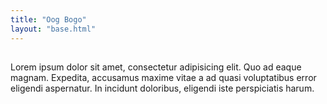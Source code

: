 ```yaml
---
title: "Oog Bogo"
layout: "base.html"
---
```

<section id="hero">
    <h1></h1>
</section>
    <section id="description">
    <p>Lorem ipsum dolor sit amet, consectetur adipisicing elit. Quo ad eaque magnam. Expedita, accusamus maxime
        vitae a ad quasi voluptatibus error eligendi aspernatur. In incidunt doloribus, eligendi iste
        perspiciatis harum.</p>
</section>
<section class="main-section">
    <h1></h1>
</section>